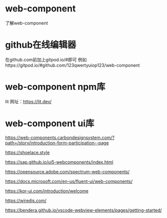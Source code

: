 # web-component
了解web-component
# github在线编辑器
在github.com前加上gitpod.io/#即可
例如https://gitpod.io/#github.com/123qwertyuiop123/web-component
# web-component npm库
lit 网址：https://lit.dev/
# web-component ui库
https://web-components.carbondesignsystem.com/?path=/story/introduction-form-participation--page

https://shoelace.style

https://sap.github.io/ui5-webcomponents/index.html

https://opensource.adobe.com/spectrum-web-components/

https://docs.microsoft.com/en-us/fluent-ui/web-components/

https://kor-ui.com/introduction/welcome

https://wiredjs.com/

https://bendera.github.io/vscode-webview-elements/pages/getting-started/